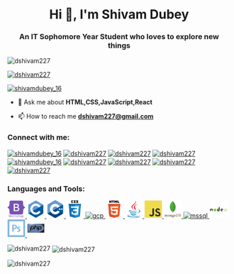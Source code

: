 <h1 align="center">Hi 👋, I'm Shivam Dubey</h1>
<h3 align="center">An IT Sophomore Year Student who loves to explore new things</h3>

<p align="left"> <img src="https://komarev.com/ghpvc/?username=dshivam227&label=Profile%20views&color=0e75b6&style=flat" alt="dshivam227" /> </p>

<p align="left"> <a href="https://github.com/ryo-ma/github-profile-trophy"><img src="https://github-profile-trophy.vercel.app/?username=dshivam227" alt="dshivam227" /></a> </p>

<p align="left"> <a href="https://twitter.com/shivamdubey_16" target="blank"><img src="https://img.shields.io/twitter/follow/shivamdubey_16?logo=twitter&style=for-the-badge" alt="shivamdubey_16" /></a> </p>

- 💬 Ask me about **HTML,CSS,JavaScript,React**

- 📫 How to reach me **dshivam227@gmail.com**

<h3 align="left">Connect with me:</h3>
<p align="left">
<a href="https://twitter.com/shivamdubey_16" target="blank"><img align="center" src="https://raw.githubusercontent.com/rahuldkjain/github-profile-readme-generator/master/src/images/icons/Social/twitter.svg" alt="shivamdubey_16" height="30" width="40" /></a>
<a href="https://linkedin.com/in/dshivam227" target="blank"><img align="center" src="https://raw.githubusercontent.com/rahuldkjain/github-profile-readme-generator/master/src/images/icons/Social/linked-in-alt.svg" alt="dshivam227" height="30" width="40" /></a>
<a href="https://kaggle.com/dshivam227" target="blank"><img align="center" src="https://raw.githubusercontent.com/rahuldkjain/github-profile-readme-generator/master/src/images/icons/Social/kaggle.svg" alt="dshivam227" height="30" width="40" /></a>
<a href="https://fb.com/dshivam227" target="blank"><img align="center" src="https://raw.githubusercontent.com/rahuldkjain/github-profile-readme-generator/master/src/images/icons/Social/facebook.svg" alt="dshivam227" height="30" width="40" /></a>
<a href="https://instagram.com/shivamdubey_16" target="blank"><img align="center" src="https://raw.githubusercontent.com/rahuldkjain/github-profile-readme-generator/master/src/images/icons/Social/instagram.svg" alt="shivamdubey_16" height="30" width="40" /></a>
<a href="https://www.codechef.com/users/dshivam227" target="blank"><img align="center" src="https://cdn.jsdelivr.net/npm/simple-icons@3.1.0/icons/codechef.svg" alt="dshivam227" height="30" width="40" /></a>
<a href="https://www.hackerrank.com/dshivam227" target="blank"><img align="center" src="https://raw.githubusercontent.com/rahuldkjain/github-profile-readme-generator/master/src/images/icons/Social/hackerrank.svg" alt="dshivam227" height="30" width="40" /></a>
<a href="https://codeforces.com/profile/dshivam227" target="blank"><img align="center" src="https://raw.githubusercontent.com/rahuldkjain/github-profile-readme-generator/master/src/images/icons/Social/codeforces.svg" alt="dshivam227" height="30" width="40" /></a>
<a href="https://www.leetcode.com/dshivam227" target="blank"><img align="center" src="https://raw.githubusercontent.com/rahuldkjain/github-profile-readme-generator/master/src/images/icons/Social/leet-code.svg" alt="dshivam227" height="30" width="40" /></a>
</p>

<h3 align="left">Languages and Tools:</h3>
<p align="left"> <a href="https://getbootstrap.com" target="_blank" rel="noreferrer"> <img src="https://raw.githubusercontent.com/devicons/devicon/master/icons/bootstrap/bootstrap-plain-wordmark.svg" alt="bootstrap" width="40" height="40"/> </a> <a href="https://www.cprogramming.com/" target="_blank" rel="noreferrer"> <img src="https://raw.githubusercontent.com/devicons/devicon/master/icons/c/c-original.svg" alt="c" width="40" height="40"/> </a> <a href="https://www.w3schools.com/cpp/" target="_blank" rel="noreferrer"> <img src="https://raw.githubusercontent.com/devicons/devicon/master/icons/cplusplus/cplusplus-original.svg" alt="cplusplus" width="40" height="40"/> </a> <a href="https://www.w3schools.com/css/" target="_blank" rel="noreferrer"> <img src="https://raw.githubusercontent.com/devicons/devicon/master/icons/css3/css3-original-wordmark.svg" alt="css3" width="40" height="40"/> </a> <a href="https://cloud.google.com" target="_blank" rel="noreferrer"> <img src="https://www.vectorlogo.zone/logos/google_cloud/google_cloud-icon.svg" alt="gcp" width="40" height="40"/> </a> <a href="https://www.w3.org/html/" target="_blank" rel="noreferrer"> <img src="https://raw.githubusercontent.com/devicons/devicon/master/icons/html5/html5-original-wordmark.svg" alt="html5" width="40" height="40"/> </a> <a href="https://www.java.com" target="_blank" rel="noreferrer"> <img src="https://raw.githubusercontent.com/devicons/devicon/master/icons/java/java-original.svg" alt="java" width="40" height="40"/> </a> <a href="https://developer.mozilla.org/en-US/docs/Web/JavaScript" target="_blank" rel="noreferrer"> <img src="https://raw.githubusercontent.com/devicons/devicon/master/icons/javascript/javascript-original.svg" alt="javascript" width="40" height="40"/> </a> <a href="https://www.mongodb.com/" target="_blank" rel="noreferrer"> <img src="https://raw.githubusercontent.com/devicons/devicon/master/icons/mongodb/mongodb-original-wordmark.svg" alt="mongodb" width="40" height="40"/> </a> <a href="https://www.microsoft.com/en-us/sql-server" target="_blank" rel="noreferrer"> <img src="https://www.svgrepo.com/show/303229/microsoft-sql-server-logo.svg" alt="mssql" width="40" height="40"/> </a> <a href="https://nodejs.org" target="_blank" rel="noreferrer"> <img src="https://raw.githubusercontent.com/devicons/devicon/master/icons/nodejs/nodejs-original-wordmark.svg" alt="nodejs" width="40" height="40"/> </a> <a href="https://www.photoshop.com/en" target="_blank" rel="noreferrer"> <img src="https://raw.githubusercontent.com/devicons/devicon/master/icons/photoshop/photoshop-line.svg" alt="photoshop" width="40" height="40"/> </a> <a href="https://www.php.net" target="_blank" rel="noreferrer"> <img src="https://raw.githubusercontent.com/devicons/devicon/master/icons/php/php-original.svg" alt="php" width="40" height="40"/> </a> </p>

<p><img align="left" src="https://github-readme-stats.vercel.app/api/top-langs?username=dshivam227&show_icons=true&locale=en&layout=compact" alt="dshivam227" /></p>

<p>&nbsp;<img align="center" src="https://github-readme-stats.vercel.app/api?username=dshivam227&show_icons=true&locale=en" alt="dshivam227" /></p>

<p><img align="center" src="https://github-readme-streak-stats.herokuapp.com/?user=dshivam227&" alt="dshivam227" /></p>
